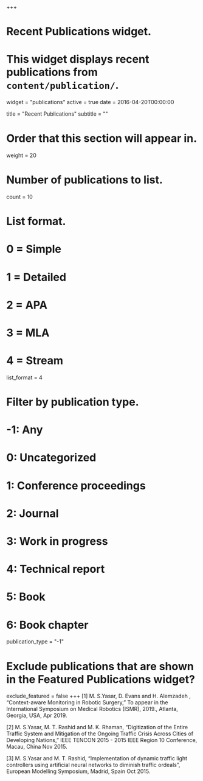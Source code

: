 +++
# Recent Publications widget.
# This widget displays recent publications from `content/publication/`.
widget = "publications"
active = true
date = 2016-04-20T00:00:00

title = "Recent Publications"
subtitle = ""

# Order that this section will appear in.
weight = 20

# Number of publications to list.
count = 10

# List format.
#   0 = Simple
#   1 = Detailed
#   2 = APA
#   3 = MLA
#   4 = Stream
list_format = 4

# Filter by publication type.
# -1: Any
#  0: Uncategorized
#  1: Conference proceedings
#  2: Journal
#  3: Work in progress
#  4: Technical report
#  5: Book
#  6: Book chapter
publication_type = "-1"

# Exclude publications that are shown in the Featured Publications widget?
exclude_featured = false
+++
[1] M. S.Yasar, D. Evans and H. Alemzadeh , “Context-aware Monitoring in Robotic Surgery,” To appear in the International Symposium on Medical Robotics (ISMR), 2019., Atlanta, Georgia, USA, Apr 2019. <br />

[2] M. S.Yasar, M. T. Rashid and M. K. Rhaman, “Digitization of the Entire Traffic System and Mitigation of the Ongoing Traffic Crisis Across Cities of Developing Nations,” IEEE TENCON 2015 - 2015 IEEE Region 10 Conference, Macau, China Nov 2015. <br />

[3] M. S.Yasar and M. T. Rashid, “Implementation of dynamic traffic light controllers using artificial neural networks to diminish traffic ordeals”, European Modelling Symposium, Madrid, Spain Oct 2015. <br />
